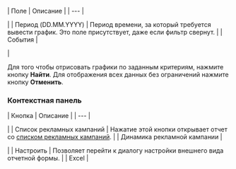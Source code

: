 | Поле | Описание |
| --- |

|
| Период (DD.MM.YYYY) | Период времени, за который требуется вывести график.   Это поле присутствует, даже если фильтр свернут. |
| События |

|

Для того чтобы отрисовать графики по заданным критериям, нажмите кнопку **Найти**. Для отображения всех данных без ограничений нажмите кнопку **Отменить**.

### Контекстная панель

| Кнопка | Описание |
| --- |

|
| Список рекламных кампаний | Нажатие этой кнопки открывает отчет со [списком рекламных кампаний](/user_help/statistic/advertising_campaigns/adv_list.php). |
| Динамика рекламной кампании |

|
| Настроить | Позволяет перейти к диалогу настройки внешнего вида отчетной формы. |
| Excel |